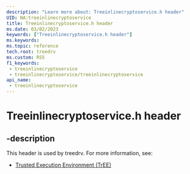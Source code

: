 ```yaml
---
description: "Learn more about: Treeinlinecryptoservice.h header"
UID: NA:treeinlinecryptoservice
title: Treeinlinecryptoservice.h header
ms.date: 03/02/2023
keywords: ["Treeinlinecryptoservice.h header"]
ms.keywords: 
ms.topic: reference
tech.root: treedrv
ms.custom: RS5
f1_keywords:
 - treeinlinecryptoservice
 - treeinlinecryptoservice/treeinlinecryptoservice
api_name:
 - treeinlinecryptoservice
---
```


# Treeinlinecryptoservice.h header

## -description

This header is used by treedrv. For more information, see:

- [Trusted Execution Environment (TrEE)](../_treedrv/index.md)
